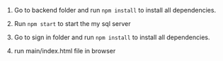 1. Go to backend folder and run `npm install` to install all dependencies.

2. Run `npm start` to start the my sql server

3. Go to sign in folder and run `npm install` to install all dependencies.

4. run main/index.html file in browser 